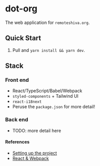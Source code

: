 # dot-org

The web application for `remoteshiva.org`.

## Quick Start
1. Pull and `yarn install && yarn dev`.

## Stack

### Front end
* React/TypeScript/Babel/Webpack
* `styled-components` + Tailwind UI
* `react-i18next`
* Peruse the `package.json` for more detail!

### Back end
* TODO: more detail here


#### References
* [Setting up the project](https://dev.to/renatobentorocha/setup-a-react-js-project-with-typescript-eslint-and-prettier-without-create-react-app-l6i)
* [React & Webpack](https://www.typescriptlang.org/docs/handbook/react-&-webpack.html)


